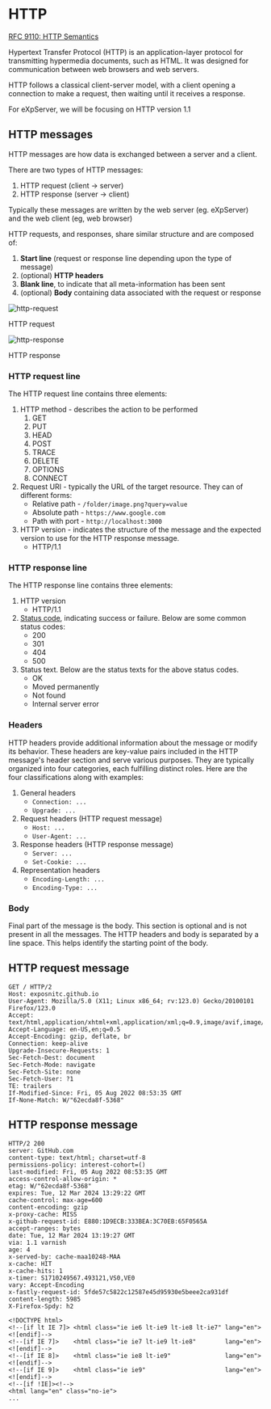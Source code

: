 # HTTP

[RFC 9110: HTTP Semantics](https://www.rfc-editor.org/rfc/rfc9110)

Hypertext Transfer Protocol (HTTP) is an application-layer protocol for transmitting hypermedia documents, such as HTML. It was designed for communication between web browsers and web servers.

HTTP follows a classical client-server model, with a client opening a connection to make a request, then waiting until it receives a response.

For eXpServer, we will be focusing on HTTP version 1.1

## HTTP messages

HTTP messages are how data is exchanged between a server and a client.

There are two types of HTTP messages:

1. HTTP request (client → server)
2. HTTP response (server → client)

Typically these messages are written by the web server (eg. eXpServer) and the web client (eg, web browser)

HTTP requests, and responses, share similar structure and are composed of:

1. **Start line** (request or response line depending upon the type of message)
2. (optional) **HTTP headers**
3. **Blank line**, to indicate that all meta-information has been sent
4. (optional) **Body** containing data associated with the request or response

![http-request](/assets/resources/http-request.png)

HTTP request

![http-response](/assets/resources/http-response.png)

HTTP response

### **HTTP request line**

The HTTP request line contains three elements:

1. HTTP method - describes the action to be performed
   1. GET
   2. PUT
   3. HEAD
   4. POST
   5. TRACE
   6. DELETE
   7. OPTIONS
   8. CONNECT
2. Request URI - typically the URL of the target resource. They can of different forms:
   - Relative path - `/folder/image.png?query=value`
   - Absolute path - `https://www.google.com`
   - Path with port - `http://localhost:3000`
3. HTTP version - indicates the structure of the message and the expected version to use for the HTTP response message.
   - HTTP/1.1

### **HTTP response line**

The HTTP response line contains three elements:

1. HTTP version
   - HTTP/1.1
2. [Status code](https://developer.mozilla.org/en-US/docs/Web/HTTP/Status), indicating success or failure. Below are some common status codes:
   - 200
   - 301
   - 404
   - 500
3. Status text. Below are the status texts for the above status codes.
   - OK
   - Moved permanently
   - Not found
   - Internal server error

### Headers

HTTP headers provide additional information about the message or modify its behavior. These headers are key-value pairs included in the HTTP message's header section and serve various purposes. They are typically organized into four categories, each fulfilling distinct roles. Here are the four classifications along with examples:

1. General headers
   - `Connection: ...`
   - `Upgrade: ...`
2. Request headers (HTTP request message)
   - `Host: ...`
   - `User-Agent: ...`
3. Response headers (HTTP response message)
   - `Server: ...`
   - `Set-Cookie: ...`
4. Representation headers
   - `Encoding-Length: ...`
   - `Encoding-Type: ...`

### Body

Final part of the message is the body. This section is optional and is not present in all the messages. The HTTP headers and body is separated by a line space. This helps identify the starting point of the body.

## HTTP request message

```HTTP
GET / HTTP/2
Host: exposnitc.github.io
User-Agent: Mozilla/5.0 (X11; Linux x86_64; rv:123.0) Gecko/20100101 Firefox/123.0
Accept: text/html,application/xhtml+xml,application/xml;q=0.9,image/avif,image/webp,*/*;q=0.8
Accept-Language: en-US,en;q=0.5
Accept-Encoding: gzip, deflate, br
Connection: keep-alive
Upgrade-Insecure-Requests: 1
Sec-Fetch-Dest: document
Sec-Fetch-Mode: navigate
Sec-Fetch-Site: none
Sec-Fetch-User: ?1
TE: trailers
If-Modified-Since: Fri, 05 Aug 2022 08:53:35 GMT
If-None-Match: W/"62ecda8f-5368"
```

## HTTP response message

```HTTP
HTTP/2 200
server: GitHub.com
content-type: text/html; charset=utf-8
permissions-policy: interest-cohort=()
last-modified: Fri, 05 Aug 2022 08:53:35 GMT
access-control-allow-origin: *
etag: W/"62ecda8f-5368"
expires: Tue, 12 Mar 2024 13:29:22 GMT
cache-control: max-age=600
content-encoding: gzip
x-proxy-cache: MISS
x-github-request-id: E880:1D9ECB:333BEA:3C70EB:65F0565A
accept-ranges: bytes
date: Tue, 12 Mar 2024 13:19:27 GMT
via: 1.1 varnish
age: 4
x-served-by: cache-maa10248-MAA
x-cache: HIT
x-cache-hits: 1
x-timer: S1710249567.493121,VS0,VE0
vary: Accept-Encoding
x-fastly-request-id: 5fde57c5822c12587e45d95930e5beee2ca931df
content-length: 5985
X-Firefox-Spdy: h2

<!DOCTYPE html>
<!--[if lt IE 7]> <html class="ie ie6 lt-ie9 lt-ie8 lt-ie7" lang="en"> <![endif]-->
<!--[if IE 7]>    <html class="ie ie7 lt-ie9 lt-ie8"        lang="en"> <![endif]-->
<!--[if IE 8]>    <html class="ie ie8 lt-ie9"               lang="en"> <![endif]-->
<!--[if IE 9]>    <html class="ie ie9"                      lang="en"> <![endif]-->
<!--[if !IE]><!-->
<html lang="en" class="no-ie">
...
```

